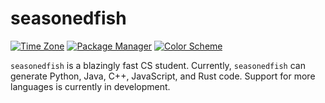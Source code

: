 # seasonedfish
[![Time Zone](https://img.shields.io/static/v1?label=time+zone&message=CT&color=informational)](https://en.wikipedia.org/wiki/Central_Time_Zone)
[![Package Manager](https://img.shields.io/badge/package%20manager-nix-informational)](https://nixos.org/)
[![Color Scheme](https://img.shields.io/badge/color%20scheme-zenbright-informational)](https://github.com/seasonedfish/zenbright-terminal-theme)

`seasonedfish` is a blazingly fast CS student. Currently, `seasonedfish` can generate Python, Java, C++, JavaScript, and Rust code. Support for more languages is currently in development.
